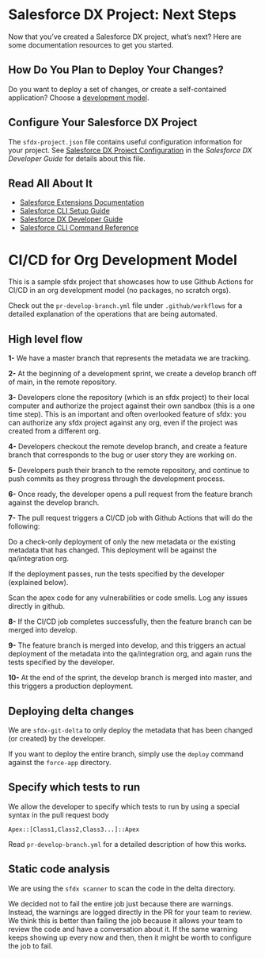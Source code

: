 # Salesforce DX Project: Next Steps

Now that you’ve created a Salesforce DX project, what’s next? Here are some documentation resources to get you started.

## How Do You Plan to Deploy Your Changes?

Do you want to deploy a set of changes, or create a self-contained application? Choose a [development model](https://developer.salesforce.com/tools/vscode/en/user-guide/development-models).

## Configure Your Salesforce DX Project

The `sfdx-project.json` file contains useful configuration information for your project. See [Salesforce DX Project Configuration](https://developer.salesforce.com/docs/atlas.en-us.sfdx_dev.meta/sfdx_dev/sfdx_dev_ws_config.htm) in the _Salesforce DX Developer Guide_ for details about this file.

## Read All About It

- [Salesforce Extensions Documentation](https://developer.salesforce.com/tools/vscode/)
- [Salesforce CLI Setup Guide](https://developer.salesforce.com/docs/atlas.en-us.sfdx_setup.meta/sfdx_setup/sfdx_setup_intro.htm)
- [Salesforce DX Developer Guide](https://developer.salesforce.com/docs/atlas.en-us.sfdx_dev.meta/sfdx_dev/sfdx_dev_intro.htm)
- [Salesforce CLI Command Reference](https://developer.salesforce.com/docs/atlas.en-us.sfdx_cli_reference.meta/sfdx_cli_reference/cli_reference.htm)


# CI/CD for Org Development Model

This is a sample sfdx project that showcases how to use Github Actions for CI/CD in an org development model (no packages, no scratch orgs).

Check out the `pr-develop-branch.yml` file under `.github/workflows` for a detailed explanation of the operations that are being automated.

## High level flow

**1-** We have a master branch that represents the metadata we are tracking.

**2-** At the beginning of a development sprint, we create a develop branch off of main, in the remote repository.  

**3-** Developers clone the repository (which is an sfdx project) to their local computer and authorize the project against their own sandbox (this is a one time step). This is an important and often overlooked feature of sfdx: you can authorize any sfdx project against any org, even if the project was created from a different org. 

**4-** Developers checkout the remote develop branch, and create a feature branch that corresponds to the bug or user story they are working on. 

**5-** Developers push their branch to the remote repository, and continue to push commits as they progress through the development process.

**6-** Once ready, the developer opens a pull request from the feature branch against the develop branch.

**7-** The pull request triggers a CI/CD job with Github Actions that will do the following:

Do a check-only deployment of only the new metadata or the existing metadata that has changed. This deployment will be against the qa/integration org. 

If the deployment passes, run the tests specified by the developer (explained below). 

Scan the apex code for any vulnerabilities or code smells. Log any issues directly in github.

**8-** If the CI/CD job completes successfully, then the feature branch can be merged into develop.

**9-** The feature branch is merged into develop, and this triggers an actual deployment of the metadata into the qa/integration org, and again runs the tests specified by the developer.

**10-** At the end of the sprint, the develop branch is merged into master, and this triggers a production deployment. 


## Deploying delta changes

We are `sfdx-git-delta` to only deploy the metadata that has been changed (or created) by the developer. 

If you want to deploy the entire branch, simply use the `deploy` command against the `force-app` directory.

## Specify which tests to run

We allow the developer to specify which tests to run by using a special syntax in the pull request body

`Apex::[Class1,Class2,Class3...]::Apex`

Read `pr-develop-branch.yml` for a detailed description of how this works.

## Static code analysis

We are using the `sfdx scanner` to scan the code in the delta directory. 

We decided not to fail the entire job just because there are warnings. Instead, the warnings are logged directly in the PR for your team to review. We think this is better than failing the job because it allows your team to review the code and have a conversation about it. If the same warning keeps showing up every now and then, then it might be worth to configure the job to fail.